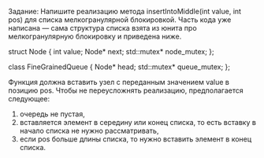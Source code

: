Задание:
Напишите реализацию метода insertIntoMiddle(int value, int pos) для списка мелкогранулярной блокировкой. 
Часть кода уже написана — сама структура списка взята из юнита про мелкогранулярную блокировку и приведена ниже.

struct Node
{
  int value;
  Node* next;
  std::mutex* node_mutex;
};

class FineGrainedQueue
{
  Node* head;
  std::mutex* queue_mutex;
};

Функция должна вставить узел с переданным значением value в позицию pos. Чтобы не переусложнять реализацию, предполагается следующее:

1) очередь не пустая,
2) вставляется элемент в середину или конец списка, то есть вставку в начало списка не нужно рассматривать,
3) если pos больше длины списка, то нужно вставить элемент в конец списка.
